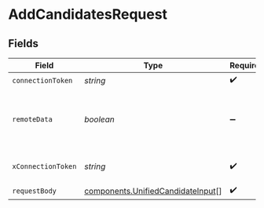 # AddCandidatesRequest


## Fields

| Field                                                                                  | Type                                                                                   | Required                                                                               | Description                                                                            |
| -------------------------------------------------------------------------------------- | -------------------------------------------------------------------------------------- | -------------------------------------------------------------------------------------- | -------------------------------------------------------------------------------------- |
| `connectionToken`                                                                      | *string*                                                                               | :heavy_check_mark:                                                                     | N/A                                                                                    |
| `remoteData`                                                                           | *boolean*                                                                              | :heavy_minus_sign:                                                                     | Set to true to include data from the original Ats software.                            |
| `xConnectionToken`                                                                     | *string*                                                                               | :heavy_check_mark:                                                                     | The connection token                                                                   |
| `requestBody`                                                                          | [components.UnifiedCandidateInput](../../models/components/unifiedcandidateinput.md)[] | :heavy_check_mark:                                                                     | N/A                                                                                    |
